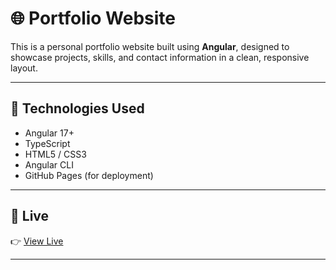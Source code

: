 # 🌐 Portfolio Website

This is a personal portfolio website built using **Angular**, designed to showcase projects, skills, and contact information in a clean, responsive layout.

---

## 🧰 Technologies Used

- Angular 17+
- TypeScript
- HTML5 / CSS3
- Angular CLI
- GitHub Pages (for deployment)

---

## 🚀 Live

👉 [View Live](https://kranthi0307.github.io/portefeuille/)

---
